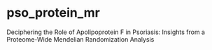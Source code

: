 # pso_protein_mr
Deciphering the Role of Apolipoprotein F in Psoriasis: Insights from a Proteome-Wide Mendelian Randomization Analysis

